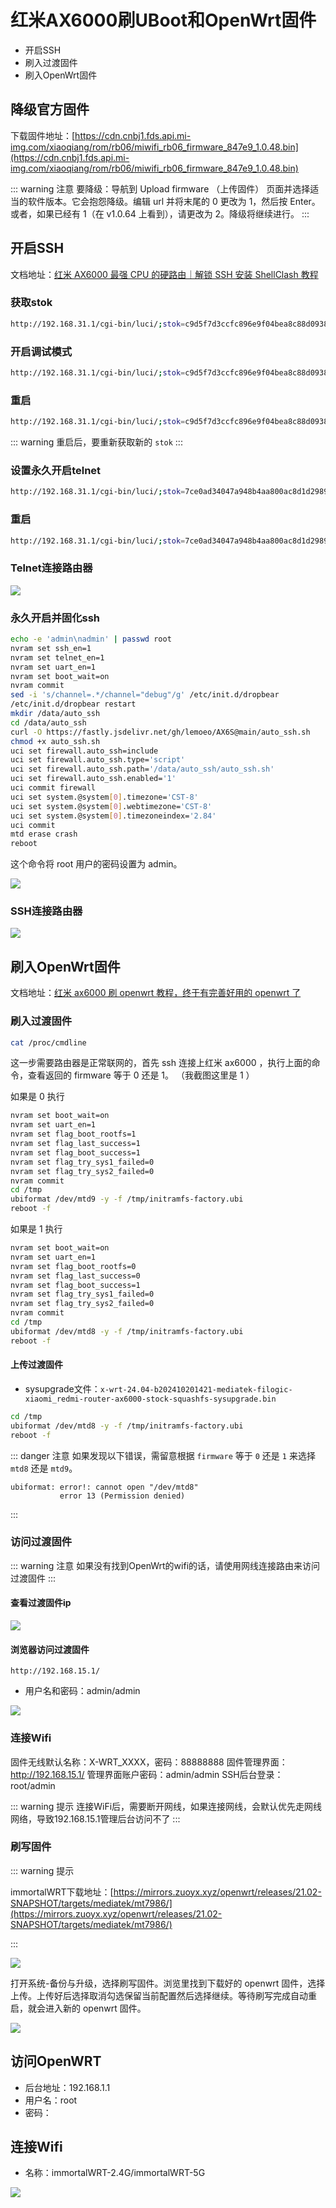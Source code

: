 # 红米AX6000刷UBoot和OpenWrt固件

* 开启SSH
* 刷入过渡固件
* 刷入OpenWrt固件

## 降级官方固件

下载固件地址：[https://cdn.cnbj1.fds.api.mi-img.com/xiaoqiang/rom/rb06/miwifi_rb06_firmware_847e9_1.0.48.bin](https://cdn.cnbj1.fds.api.mi-img.com/xiaoqiang/rom/rb06/miwifi_rb06_firmware_847e9_1.0.48.bin)

::: warning 注意
要降级：导航到 Upload firmware （上传固件） 页面并选择适当的软件版本。它会抱怨降级。编辑 url 并将末尾的 <html>0</html> 更改为 <html>1</html>，然后按 Enter。或者，如果已经有 <html>1</html>（在 v1.0.64 上看到），请更改为 <html>2</html>。降级将继续进行。
:::

## 开启SSH

<BilibiliPlayer
  base-src="//player.bilibili.com/player.html?isOutside=true&aid=260611365&bvid=BV1Qe411T7TZ&cid=833815481&p=1"
/>

文档地址：[红米 AX6000 最强 CPU 的硬路由｜解锁 SSH 安装 ShellClash 教程](https://qust.me/post/ax6000-shellclash/)

### 获取stok

``` sh
http://192.168.31.1/cgi-bin/luci/;stok=c9d5f7d3ccfc896e9f04bea8c88d0938/web/prosetting/qos
```

### 开启调试模式

``` sh
http://192.168.31.1/cgi-bin/luci/;stok=c9d5f7d3ccfc896e9f04bea8c88d0938/api/misystem/set_sys_time?timezone=%20%27%20%3B%20zz%3D%24%28dd%20if%3D%2Fdev%2Fzero%20bs%3D1%20count%3D2%202%3E%2Fdev%2Fnull%29%20%3B%20printf%20%27%A5%5A%25c%25c%27%20%24zz%20%24zz%20%7C%20mtd%20write%20-%20crash%20%3B%20
```

### 重启

``` sh
http://192.168.31.1/cgi-bin/luci/;stok=c9d5f7d3ccfc896e9f04bea8c88d0938/api/misystem/set_sys_time?timezone=%20%27%20%3b%20reboot%20%3b%20
```

::: warning
重启后，要重新获取新的 `stok`
:::

### 设置永久开启telnet

``` sh
http://192.168.31.1/cgi-bin/luci/;stok=7ce0ad34047a948b4aa800ac8d1d2989/api/misystem/set_sys_time?timezone=%20%27%20%3B%20bdata%20set%20telnet_en%3D1%20%3B%20bdata%20set%20ssh_en%3D1%20%3B%20bdata%20set%20uart_en%3D1%20%3B%20bdata%20commit%20%3B%20
```

### 重启

``` sh
http://192.168.31.1/cgi-bin/luci/;stok=7ce0ad34047a948b4aa800ac8d1d2989/api/misystem/set_sys_time?timezone=%20%27%20%3b%20reboot%20%3b%20
```

### Telnet连接路由器

![](./telnet.png)

### 永久开启并固化ssh

``` sh
echo -e 'admin\nadmin' | passwd root
nvram set ssh_en=1
nvram set telnet_en=1
nvram set uart_en=1
nvram set boot_wait=on
nvram commit
sed -i 's/channel=.*/channel="debug"/g' /etc/init.d/dropbear
/etc/init.d/dropbear restart
mkdir /data/auto_ssh
cd /data/auto_ssh
curl -O https://fastly.jsdelivr.net/gh/lemoeo/AX6S@main/auto_ssh.sh
chmod +x auto_ssh.sh
uci set firewall.auto_ssh=include
uci set firewall.auto_ssh.type='script'
uci set firewall.auto_ssh.path='/data/auto_ssh/auto_ssh.sh'
uci set firewall.auto_ssh.enabled='1'
uci commit firewall
uci set system.@system[0].timezone='CST-8'
uci set system.@system[0].webtimezone='CST-8'
uci set system.@system[0].timezoneindex='2.84'
uci commit
mtd erase crash
reboot
```

这个命令将 root 用户的密码设置为 admin。

![](./永久开启并固化ssh.png)

### SSH连接路由器
![](./ssh.png)

## 刷入OpenWrt固件

<BilibiliPlayer
  base-src="//player.bilibili.com/player.html?isOutside=true&aid=304933810&bvid=BV1oP411F7Y2&cid=886896357&p=1"
/>

文档地址：[红米 ax6000 刷 openwrt 教程，终于有完善好用的 openwrt 了](https://qust.me/post/ax6000-openwrt/)

### 刷入过渡固件

``` sh
cat /proc/cmdline
```

这一步需要路由器是正常联网的，首先 ssh 连接上红米 ax6000 ，执行上面的命令，查看返回的 firmware 等于 0 还是 1。 （我截图这里是 1 ）

如果是 0 执行

``` sh
nvram set boot_wait=on
nvram set uart_en=1
nvram set flag_boot_rootfs=1
nvram set flag_last_success=1
nvram set flag_boot_success=1
nvram set flag_try_sys1_failed=0
nvram set flag_try_sys2_failed=0
nvram commit
cd /tmp
ubiformat /dev/mtd9 -y -f /tmp/initramfs-factory.ubi
reboot -f
```

如果是 1 执行

``` sh
nvram set boot_wait=on
nvram set uart_en=1
nvram set flag_boot_rootfs=0
nvram set flag_last_success=0
nvram set flag_boot_success=1
nvram set flag_try_sys1_failed=0
nvram set flag_try_sys2_failed=0
nvram commit
cd /tmp
ubiformat /dev/mtd8 -y -f /tmp/initramfs-factory.ubi
reboot -f
```

#### 上传过渡固件

* sysupgrade文件：`x-wrt-24.04-b202410201421-mediatek-filogic-xiaomi_redmi-router-ax6000-stock-squashfs-sysupgrade.bin`

``` sh
cd /tmp
ubiformat /dev/mtd8 -y -f /tmp/initramfs-factory.ubi
reboot -f
```

::: danger 注意
如果发现以下错误，需留意根据 `firmware` 等于 `0` 还是 `1` 来选择 `mtd8` 还是 `mtd9`。
```
ubiformat: error!: cannot open "/dev/mtd8"
           error 13 (Permission denied)
```
:::

### 访问过渡固件
::: warning 注意
如果没有找到OpenWrt的wifi的话，请使用网线连接路由来访问过渡固件
:::

#### 查看过渡固件ip
![](./查看过渡固件ip.png)

#### 浏览器访问过渡固件
```
http://192.168.15.1/
```
* 用户名和密码：admin/admin

![](./访问过渡固件.png)

### 连接Wifi

固件无线默认名称：X-WRT_XXXX，密码：88888888
固件管理界面：http://192.168.15.1/
管理界面账户密码：admin/admin
SSH后台登录：root/admin

::: warning 提示
连接WiFi后，需要断开网线，如果连接网线，会默认优先走网线网络，导致192.168.15.1管理后台访问不了
:::

### 刷写固件

::: warning 提示

immortalWRT下载地址：[https://mirrors.zuoyx.xyz/openwrt/releases/21.02-SNAPSHOT/targets/mediatek/mt7986/](https://mirrors.zuoyx.xyz/openwrt/releases/21.02-SNAPSHOT/targets/mediatek/mt7986/)

:::

![](刷写固件.png)

打开系统-备份与升级，选择刷写固件。浏览里找到下载好的 openwrt 固件，选择上传。上传好后选择取消勾选保留当前配置然后选择继续。等待刷写完成自动重启，就会进入新的 openwrt 固件。

![](写入固件中.png)

## 访问OpenWRT

* 后台地址：192.168.1.1
* 用户名：root
* 密码：

## 连接Wifi

* 名称：immortalWRT-2.4G/immortalWRT-5G

![](immortalWrt.png)